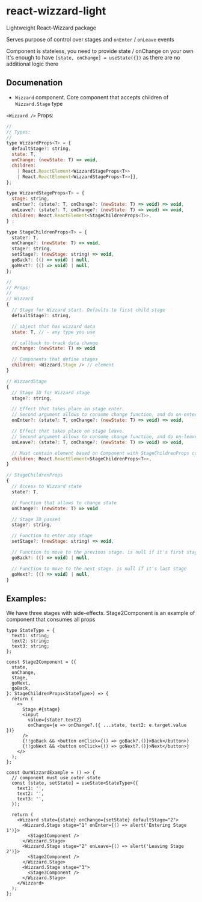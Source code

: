 # react-wizzard-light

Lightweight React-Wizzard package

Serves purpose of control over stages and `onEnter` / `onLeave` events

Component is stateless, you need to provide state / onChange on your own
It's enough to have `[state, onChange] = useState({})` as there are no additional logic there

## Documenation

- `Wizzard` component. Core component that accepts children of `Wizzard.Stage` type

`<Wizzard />` Props:

```js
//
// Types:
//
type WizzardProps<T> = {
  defaultStage?: string,
  state: T,
  onChange: (newState: T) => void,
  children:
    | React.ReactElement<WizzardStageProps<T>>
    | React.ReactElement<WizzardStageProps<T>>[],
};

type WizzardStageProps<T> = {
  stage: string,
  onEnter?: (state?: T, onChange?: (newState: T) => void) => void,
  onLeave?: (state?: T, onChange?: (newState: T) => void) => void,
  children: React.ReactElement<StageChildrenProps<T>>,
} ;

type StageChildrenProps<T> = {
  state?: T,
  onChange?: (newState: T) => void,
  stage?: string,
  setStage?: (newStage: string) => void,
  goBack?: (() => void) | null,
  goNext?: (() => void) | null,
};

//
// Props:
//
// Wizzard
{
  // Stage for Wizzard start. Defaults to first child stage
  defaultStage?: string,

  // object that has wizzard data
  state: T, // - any type you use

  // callback to track data change
  onChange: (newState: T) => void

  // Components that define stages
  children: <Wizzard.Stage /> // element
}

// WizzardStage
{
  // Stage ID for Wizzard stage
  stage?: string,

  // Effect that takes place on stage enter.
  // Second argument allows to consume change function, and do on-enter data change
  onEnter?: (state?: T, onChange?: (newState: T) => void) => void,

  // Effect that takes place on stage leave.
  // Second argument allows to consume change function, and do on-leave data change
  onLeave?: (state?: T, onChange?: (newState: T) => void) => void,

  // Must contain element based on Component with StageChildrenProps consumption
  children: React.ReactElement<StageChildrenProps<T>>,
}

// StageChildrenProps
{
  // Access to Wizzard state
  state?: T,

  // Function that allows to change state
  onChange?: (newState: T) => void

  // Stage ID passed
  stage?: string,

  // Function to enter any stage
  setStage?: (newStage: string) => void,

  // Function to move to the previous stage. is null if it's first stage
  goBack?: (() => void) | null,

  // Function to move to the next stage. is null if it's last stage
  goNext?: (() => void) | null,
}
```

## Examples:

We have three stages with side-effects. Stage2Component is an example of component that consumes all props

```tsx
type StateType = {
  text1: string;
  text2: string;
  text3: string;
};

const Stage2Component = ({
  state,
  onChange,
  stage,
  goNext,
  goBack,
}: StageChildrenProps<StateType>) => {
  return (
    <>
      Stage #{stage}
      <input
        value={state?.text2}
        onChange={e => onChange?.({ ...state, text2: e.target.value })}
      />
      {!!goBack && <button onClick={() => goBack?.()}>Back</button>}
      {!!goNext && <button onClick={() => goNext?.()}>Next</button>}
    </>
  );
};

const OurWizzardExample = () => {
  // component must use outer state
  const [state, setState] = useState<StateType>({
    text1: '',
    text2: '',
    text3: '',
  });

  return (
    <Wizzard state={state} onChange={setState} defaultStage="2">
      <Wizzard.Stage stage="1" onEnter={() => alert('Entering Stage 1')}>
        <Stage1Component />
      </Wizzard.Stage>
      <Wizzard.Stage stage="2" onLeave={() => alert('Leaving Stage 2')}>
        <Stage2Component />
      </Wizzard.Stage>
      <Wizzard.Stage stage="3">
        <Stage3Component />
      </Wizzard.Stage>
    </Wizzard>
  );
};
```
